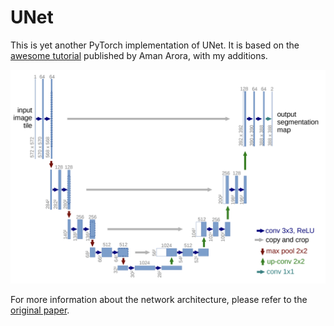 # UNet

This is yet another PyTorch implementation of UNet. It is based on the [awesome tutorial](https://amaarora.github.io/posts/2020-09-13-unet.html) published by Aman Arora, with my additions.

![UNet architecture](https://github.com/mihaimorariu/unet/blob/main/architecture.png)

For more information about the network architecture, please refer to the [original paper](https://arxiv.org/abs/1505.04597).
